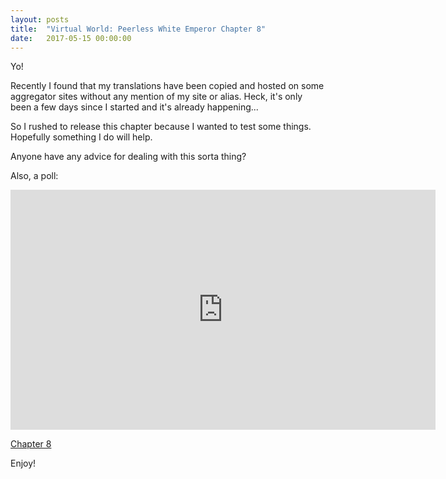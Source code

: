 ```yaml
---
layout: posts
title:  "Virtual World: Peerless White Emperor Chapter 8"
date:   2017-05-15 00:00:00
---
```


Yo!

Recently I found that my translations have been copied and hosted on some aggregator sites without any mention of my site or alias. Heck, it's only been a few days since I started and it's already happening...

So I rushed to release this chapter because I wanted to test some things. Hopefully something I do will help.

Anyone have any advice for dealing with this sorta thing?

Also, a poll:
<iframe src="https://www.strawpoll.me/embed_1/12968149" style="width:680px;height:384px;border:0;">Loading poll...</iframe>

[Chapter 8][vwpwe0008]

Enjoy!

[vwpwe0008]: {{site.url}}/translations/VWPWE/0008.html